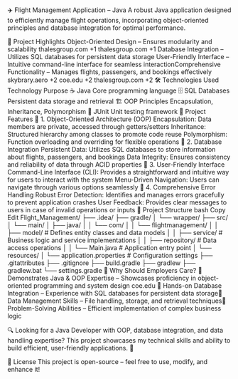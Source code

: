 ✈️ Flight Management Application – Java
A robust Java application designed to efficiently manage flight operations, incorporating object-oriented principles and database integration for optimal performance.​

🚀 Project Highlights
Object-Oriented Design – Ensures modularity and scalability​
thalesgroup.com
+1
thalesgroup.com
+1
Database Integration – Utilizes SQL databases for persistent data storage​
User-Friendly Interface – Intuitive command-line interface for seamless interaction​
Comprehensive Functionality – Manages flights, passengers, and bookings effectively​
skybrary.aero
+2
coe.edu
+2
thalesgroup.com
+2
🛠️ Technologies Used
Technology	Purpose
☕ Java	Core programming language
🗄️ SQL Databases	Persistent data storage and retrieval
🏗️ OOP Principles	Encapsulation, Inheritance, Polymorphism
🧪 JUnit	Unit testing framework
🎯 Project Features
🔹 1. Object-Oriented Architecture (OOP)
Encapsulation: Data members are private, accessed through getters/setters​
Inheritance: Structured hierarchy among classes to promote code reuse​
Polymorphism: Function overloading and overriding for flexible operations​
🔹 2. Database Integration
Persistent Data: Utilizes SQL databases to store information about flights, passengers, and bookings​
Data Integrity: Ensures consistency and reliability of data through ACID properties​
🔹 3. User-Friendly Interface
Command-Line Interface (CLI): Provides a straightforward and intuitive way for users to interact with the system​
Menu-Driven Navigation: Users can navigate through various options seamlessly​
🔹 4. Comprehensive Error Handling
Robust Error Detection: Identifies and manages errors gracefully to prevent application crashes​
User Feedback: Provides clear messages to users in case of invalid operations or inputs​
📂 Project Structure
bash
Copy
Edit
Flight_Management/
├── .idea/
├── gradle/
│   └── wrapper/
├── src/
│   └── main/
│       ├── java/
│       │   └── com/
│       │       └── flightmanagement/
│       │           ├── model/        # Defines entity classes and data models
│       │           ├── service/      # Business logic and service implementations
│       │           ├── repository/   # Data access operations
│       │           └── Main.java     # Application entry point
│       └── resources/
│           └── application.properties # Configuration settings
├── .gitattributes
├── .gitignore
├── build.gradle
├── gradlew
├── gradlew.bat
└── settings.gradle
🌟 Why Should Employers Care?
🚀 Demonstrates Java & OOP Expertise – Showcases proficiency in object-oriented programming and system design​
coe.edu
 🚀 Hands-on Database Integration – Experience with SQL databases for persistent data storage​🚀 Data Management Skills – File handling, storage, and retrieval techniques​🚀 Problem-Solving Abilities – Efficient implementation of complex business logic​

🔍 Looking for a Java Developer with OOP, database integration, and data handling expertise?
This project showcases my technical skills and ability to build efficient, user-friendly applications. 🎯​

📜 License
This project is open-source – feel free to use, modify, and enhance it!
